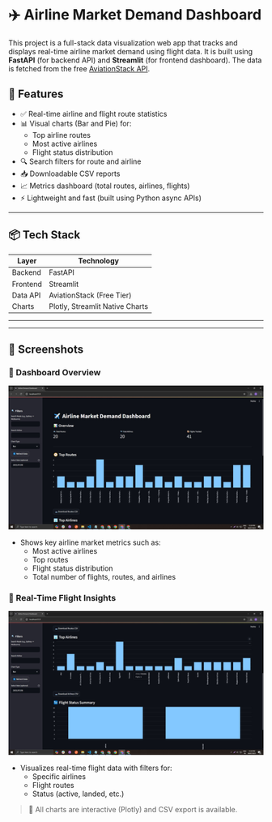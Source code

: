 # ✈️ Airline Market Demand Dashboard

This project is a full-stack data visualization web app that tracks and displays real-time airline market demand using flight data. It is built using **FastAPI** (for backend API) and **Streamlit** (for frontend dashboard). The data is fetched from the free [AviationStack API](https://aviationstack.com/).

## 🌟 Features

- ✅ Real-time airline and flight route statistics
- 📊 Visual charts (Bar and Pie) for:
  - Top airline routes
  - Most active airlines
  - Flight status distribution
- 🔍 Search filters for route and airline
- 📥 Downloadable CSV reports
- 📈 Metrics dashboard (total routes, airlines, flights)
- ⚡ Lightweight and fast (built using Python async APIs)

---

## 📦 Tech Stack

| Layer      | Technology  |
|------------|-------------|
| Backend    | FastAPI     |
| Frontend   | Streamlit   |
| Data API   | AviationStack (Free Tier) |
| Charts     | Plotly, Streamlit Native Charts |

---
---

## 📸 Screenshots

### 🔹 Dashboard Overview
![Dashboard Overview](Screenshot1.jpg)

- Shows key airline market metrics such as:
  - Most active airlines
  - Top routes
  - Flight status distribution
  - Total number of flights, routes, and airlines

### 🔹 Real-Time Flight Insights
![Real-Time Insights](Screenshot2.jpg)

- Visualizes real-time flight data with filters for:
  - Specific airlines
  - Flight routes
  - Status (active, landed, etc.)

> 📌 All charts are interactive (Plotly) and CSV export is available.

